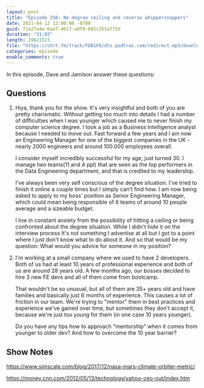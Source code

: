 ```yaml
---
layout: post
title: "Episode 256: No degree ceiling and reverse whippersnappers"
date: 2021-04-12 12:00:00 -0700
guid: 71a27a4e-6a47-4617-a8f0-665c251a772d
duration: "31:02"
length: 29621523
file: "https://chrt.fm/track/FD81F6/dts.podtrac.com/redirect.mp3/download.softskills.audio/sse-256.mp3"
categories: episode
enable_comments: true
---
```


In this episode, Dave and Jamison answer these questions:

## Questions

1. Hiya, thank you for the show. It's very insightful and both of you are pretty charismatic. Without getting too much into details I had a number of difficulties when I was younger which caused me to never finish my computer science degree. I took a job as a Business Intelligence analyst because I needed to move out. Fast forward a few years and I am now an Engineering Manager for one of the biggest companies in the UK - nearly 2000 engineers and around 100.000 employees overall.
   
   I consider myself incredibly successful for my age, just turned 30. I manage two teams(11 and 4 ppl) that are seen as the top performers in the Data Engineering department, and that is credited to my leadership.
   
   I've always been very self conscious of the degree situation. I've tried to finish it online a couple times but I simply can't find how. I am now being asked to apply to my boss' position as Senior Engineering Manager, which could mean being responsible of 6 teams of around 10 people average and a sizeable budget.
   
   I live in constant anxiety from the possibility of hitting a ceiling or being confronted about the degree situation. While I didn't hide it on the interview process It's not something I advertise at all but I got to a point where I just don't know what to do about it. And so that would be my question: What would you advice for someone in my position?


2. I'm working at a small company where we used to have 2 developers. Both of us had at least 10 years of professional experience and both of us are around 28 years old. A few months ago, our bosses decided to hire 3 new FE devs and all of them come from bootcamp.
   
   That wouldn't be so unusual, but all of them are 35+ years old and have families and basically just 6 months of experience. This causes a lot of friction in our team. We're trying to "mentor" them in best practices and experience we've gained over time, but sometimes they don't accept it, because we're just too young for them (in one case 10 years younger).
   
   Do you have any tips how to approach "mentorship" when it comes from younger to older dev? And how to overcome the 10 year barrier?


## Show Notes
https://www.simscale.com/blog/2017/12/nasa-mars-climate-orbiter-metric/

https://money.cnn.com/2012/05/13/technology/yahoo-ceo-out/index.htm
